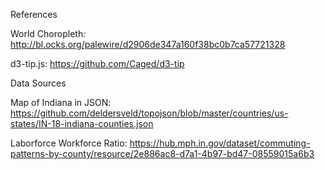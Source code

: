 References

World Choropleth: http://bl.ocks.org/palewire/d2906de347a160f38bc0b7ca57721328

d3-tip.js: https://github.com/Caged/d3-tip

Data Sources

Map of Indiana in JSON: https://github.com/deldersveld/topojson/blob/master/countries/us-states/IN-18-indiana-counties.json

Laborforce Workforce Ratio: https://hub.mph.in.gov/dataset/commuting-patterns-by-county/resource/2e886ac8-d7a1-4b97-bd47-08559015a6b3
